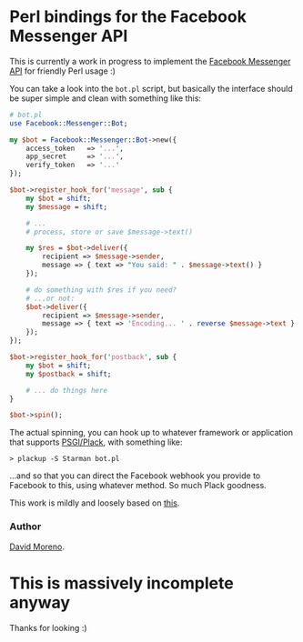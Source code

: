 # Perl bindings for the Facebook Messenger API

This is currently a work in progress to implement the [Facebook Messenger
API](https://developers.facebook.com/docs/messenger-platform) for friendly Perl usage :)

You can take a look into the `bot.pl` script, but basically the interface
should be super simple and clean with something like this:

```perl
# bot.pl
use Facebook::Messenger::Bot;

my $bot = Facebook::Messenger::Bot->new({
	access_token   => '...',
	app_secret     => '...',
	verify_token   => '...'
});

$bot->register_hook_for('message', sub {
	my $bot = shift;
	my $message = shift;

    # ...
    # process, store or save $message->text()

	my $res = $bot->deliver({
		recipient => $message->sender,
		message => { text => "You said: " . $message->text() }
	});

    # do something with $res if you need?
    # ...or not:
    $bot->deliver({
        recipient => $message->sender,
        message => { text => 'Encoding... ' . reverse $message->text }
    });
});

$bot->register_hook_for('postback', sub {
    my $bot = shift;
    my $postback = shift;

    # ... do things here
}

$bot->spin();
```

The actual spinning, you can hook up to whatever framework or application that supports [PSGI/Plack](http://plackperl.org/), with something like:

`> plackup -S Starman bot.pl`

...and so that you can direct the Facebook webhook you provide to
Facebook to this, using whatever method. So much Plack goodness.

This work is mildly and loosely based on [this](https://github.com/hyperoslo/facebook-messenger).

### Author
[David Moreno](https://damog.net).

# This is massively incomplete anyway

Thanks for looking :)
